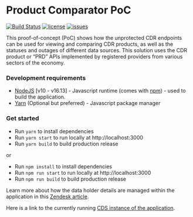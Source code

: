 # Product Comparator PoC

[![Build Status](https://travis-ci.com/ConsumerDataStandardsAustralia/product-comparator-demo.svg?branch=master)](https://travis-ci.com/ConsumerDataStandardsAustralia/product-comparator-demo)
[![license](https://img.shields.io/github/license/ConsumerDataStandardsAustralia/product-comparator-demo)](https://github.com/ConsumerDataStandardsAustralia/product-comparator-demo/blob/master/LICENSE)
[![issues](https://img.shields.io/github/issues/ConsumerDataStandardsAustralia/product-comparator-demo)](https://github.com/ConsumerDataStandardsAustralia/product-comparator-demo/issues)

This proof-of-concept (PoC) shows how the unprotected CDR endpoints can be used for viewing and comparing CDR products, as well as the statuses and outages of different data sources. This solution uses the CDR product or “PRD” APIs implemented by registered providers from various sectors of the economy.

### Development requirements
* [NodeJS](https://nodejs.org/en/) [v10 - v16.13] - Javascript runtime (comes with [npm](https://www.npmjs.com/get-npm)) - used to build the application.
* [Yarn](https://yarnpkg.com) (Optional but preferred) - Javascript package manager

### Get started

* Run `yarn` to install dependencies
* Run `yarn start` to run locally at http://localhost:3000
* Run `yarn build` to build production release

or

* Run `npm install` to install dependencies
* Run `npm run start` to run locally at http://localhost:3000
* Run `npm run build` to build production release

Learn more about how the data holder details are managed within the application in this [Zendesk article](https://cdr-support.zendesk.com/hc/en-us/articles/900002933263).

Here is a link to the currently running [CDS instance of the application](https://consumerdatastandardsaustralia.github.io/product-comparator-demo/).